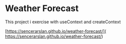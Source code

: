 # Weather Forecast

 This project i exercise with useContext and createContext


[https://sencerarslan.github.io/weather-forecast/]( https://sencerarslan.github.io/weather-forecast/)


  